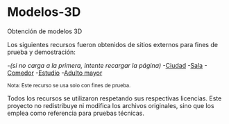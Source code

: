 # Modelos-3D
Obtención de modelos 3D

Los siguientes recursos fueron obtenidos de sitios externos para fines de prueba y demostración:

-*(si no carga a la primera, intente recargar la página)*
-[Ciudad](https://free3d.com/3d-model/amaryllis-city-930223.html)
-[Sala](https://sketchfab.com/3d-models/cozy-living-room-baked-581238dc5fda4dc990571cdc02827783)
-[Comedor](https://sketchfab.com/3d-models/modern-dining-room-df3f3c9f6233447eb8b7ee129f3bace5)
-[Estudio](https://sketchfab.com/3d-models/stylised-room-08edc52987f1491c9de0cc45a9f43d00)
-[Adulto mayor](https://free3d.com/3d-model/amaryllis-city-930223.html)

<small>Nota: Este recurso se usa solo con fines de prueba.</small>

Todos los recursos se utilizaron respetando sus respectivas licencias. Este proyecto no redistribuye ni modifica los archivos originales, sino que los emplea como referencia para pruebas técnicas.
